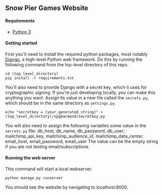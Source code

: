 ## Snow Pier Games Website

#### Requirements
* [Python 3](https://www.python.org/downloads/)

#### Getting started
First you'll need to install the required python packages, most notably [Django](https://www.djangoproject.com/), a high-level Python web framework.
Do this by running the following command from the top-level directory of this repo.
```
cd (top_level_directory)
pip install -r requirements.txt
```

You'll also need to provide Django with a secret key, which it uses for cryptographic signing.
If you're just developing locally, you can make this anything you want.
Assign its value in a new file called the `secrets.py`, which should be in the same directory as `settings.py`.
```
echo "secretkey = (your_generated_string)" > (top_level_directory)/spgbackend/secretkey.py
```
You will also need to assign the following variables some value in the `secrets.py` file:
    db_host, db_name, db_password, db_user,
    mailchimp_api_key, mailchimp_audience_id, mailchimp_data_center,
    email_host, email_password, email_user
The value can be the empty string if you are not testing email/subscriptions

#### Running the web server
This command will start a local webserver.
```
python manage.py runserver
```
You should see the website by navigating to localhost:8000.

